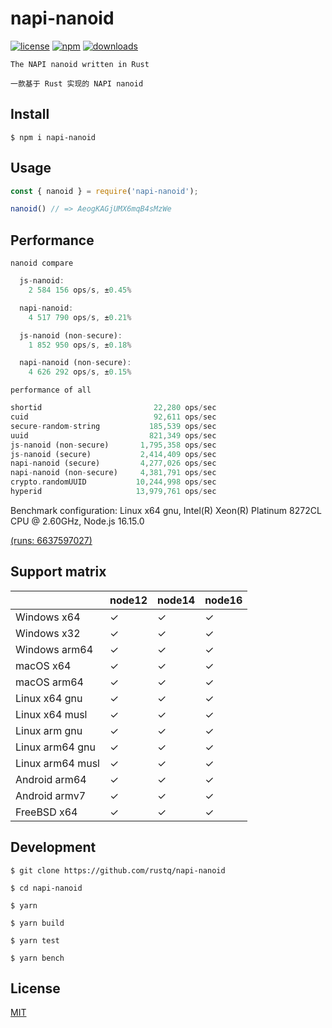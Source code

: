 # napi-nanoid


[![license](https://img.shields.io/npm/l/napi-nanoid?color=cyan)](https://revolunet.mit-license.org/) [![npm](https://img.shields.io/npm/v/napi-nanoid?color=orange)](https://www.npmjs.com/package/napi-nanoid) [![downloads](https://img.shields.io/npm/dm/napi-nanoid?color=purple)](https://www.npmjs.com/package/napi-nanoid)

`The NAPI nanoid written in Rust`

`一款基于 Rust 实现的 NAPI nanoid`

## Install

```shell
$ npm i napi-nanoid
```

## Usage

```js
const { nanoid } = require('napi-nanoid');

nanoid() // => AeogKAGjUMX6mqB4sMzWe
```

## Performance

`nanoid compare`

```rust
  js-nanoid:
    2 584 156 ops/s, ±0.45%

  napi-nanoid:
    4 517 790 ops/s, ±0.21%

  js-nanoid (non-secure):
    1 852 950 ops/s, ±0.18%

  napi-nanoid (non-secure):
    4 626 292 ops/s, ±0.15%
```

`performance of all`

```rust
shortid                         22,280 ops/sec
cuid                            92,611 ops/sec
secure-random-string           185,539 ops/sec
uuid                           821,349 ops/sec
js-nanoid (non-secure)       1,795,358 ops/sec
js-nanoid (secure)           2,414,409 ops/sec
napi-nanoid (secure)         4,277,026 ops/sec
napi-nanoid (non-secure)     4,381,791 ops/sec
crypto.randomUUID           10,244,998 ops/sec
hyperid                     13,979,761 ops/sec
```

Benchmark configuration: Linux x64 gnu, Intel(R) Xeon(R) Platinum 8272CL CPU @ 2.60GHz, Node.js 16.15.0

[(runs: 6637597027)](https://github.com/rustq/napi-nanoid/runs/6637597027)

## Support matrix

|                  | node12 | node14 | node16 |
| ---------------- | ------ | ------ | ------ |
| Windows x64      | ✓      | ✓      | ✓      |
| Windows x32      | ✓      | ✓      | ✓      |
| Windows arm64    | ✓      | ✓      | ✓      |
| macOS x64        | ✓      | ✓      | ✓      |
| macOS arm64      | ✓      | ✓      | ✓      |
| Linux x64 gnu    | ✓      | ✓      | ✓      |
| Linux x64 musl   | ✓      | ✓      | ✓      |
| Linux arm gnu    | ✓      | ✓      | ✓      |
| Linux arm64 gnu  | ✓      | ✓      | ✓      |
| Linux arm64 musl | ✓      | ✓      | ✓      |
| Android arm64    | ✓      | ✓      | ✓      |
| Android armv7    | ✓      | ✓      | ✓      |
| FreeBSD x64      | ✓      | ✓      | ✓      |

## Development

```shell
$ git clone https://github.com/rustq/napi-nanoid

$ cd napi-nanoid

$ yarn
```

```shell
$ yarn build

$ yarn test
```

```shell
$ yarn bench
```

## License

[MIT](https://opensource.org/licenses/MIT)
